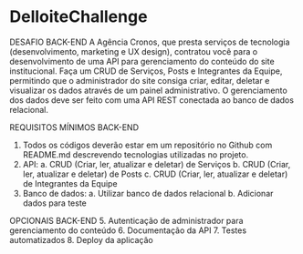# DelloiteChallenge

DESAFIO BACK-END
A Agência Cronos, que presta serviços de tecnologia (desenvolvimento, marketing e UX
design), contratou você para o desenvolvimento de uma API para gerenciamento do
conteúdo do site institucional.
Faça um CRUD de Serviços, Posts e Integrantes da Equipe, permitindo que o administrador
do site consiga criar, editar, deletar e visualizar os dados através de um painel
administrativo.
O gerenciamento dos dados deve ser feito com uma API REST conectada ao banco de
dados relacional.

REQUISITOS MÍNIMOS BACK-END
1. Todos os códigos deverão estar em um repositório no Github com README.md
descrevendo tecnologias utilizadas no projeto.
2. API:
a. CRUD (Criar, ler, atualizar e deletar) de Serviços
b. CRUD (Criar, ler, atualizar e deletar) de Posts
c. CRUD (Criar, ler, atualizar e deletar) de Integrantes da Equipe
3. Banco de dados:
a. Utilizar banco de dados relacional
b. Adicionar dados para teste

OPCIONAIS BACK-END
5. Autenticação de administrador para gerenciamento do conteúdo
6. Documentação da API
7. Testes automatizados
8. Deploy da aplicação
